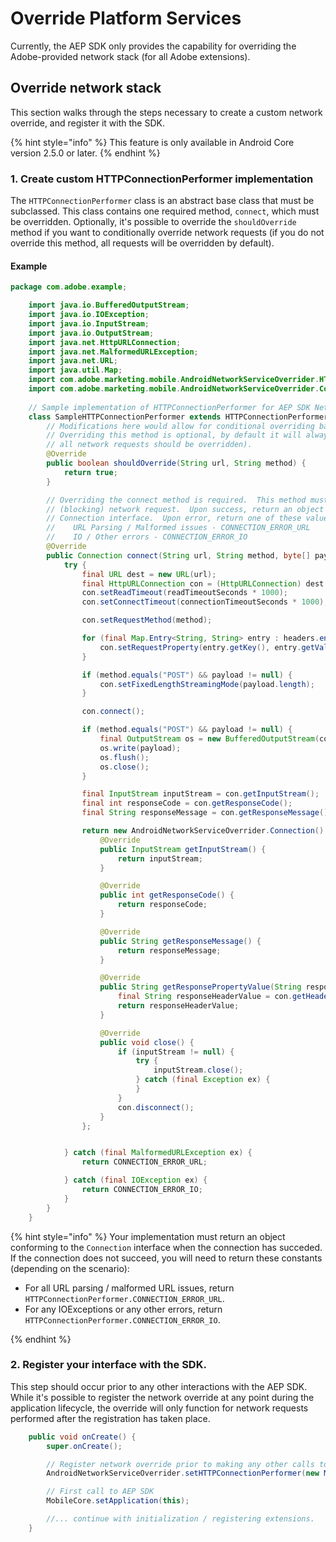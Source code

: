 # Override Platform Services

Currently, the AEP SDK only provides the capability for overriding the Adobe-provided network stack (for all Adobe extensions).

## Override network stack

This section walks through the steps necessary to create a custom network override, and register it with the SDK.

{% hint style="info" %}
This feature is only available in Android Core version 2.5.0 or later.
{% endhint %}

### 1. Create custom HTTPConnectionPerformer implementation

The `HTTPConnectionPerformer` class is an abstract base class that must be subclassed. This class contains one required method, `connect`, which must be overridden. Optionally, it's possible to override the `shouldOverride` method if you want to conditionally override network requests (if you do not override this method, all requests will be overridden by default).

#### Example

```java
package com.adobe.example;

	import java.io.BufferedOutputStream;
	import java.io.IOException;
	import java.io.InputStream;
	import java.io.OutputStream;
	import java.net.HttpURLConnection;
	import java.net.MalformedURLException;
	import java.net.URL;
	import java.util.Map;
	import com.adobe.marketing.mobile.AndroidNetworkServiceOverrider.HTTPConnectionPerformer;
	import com.adobe.marketing.mobile.AndroidNetworkServiceOverrider.Connection;
	
	// Sample implementation of HTTPConnectionPerformer for AEP SDK Network Override.
	class SampleHTTPConnectionPerformer extends HTTPConnectionPerformer {		
		// Modifications here would allow for conditional overriding based on the url/method.
		// Overriding this method is optional, by default it will always return true (meaning
		// all network requests should be overridden).
		@Override
		public boolean shouldOverride(String url, String method) {
			return true;
		}

		// Overriding the connect method is required.  This method must perform a synchronous 
		// (blocking) network request.  Upon success, return an object conforming to the 
		// Connection interface.  Upon error, return one of these values:
		//    URL Parsing / Malformed issues - CONNECTION_ERROR_URL
		//	  IO / Other errors - CONNECTION_ERROR_IO
		@Override
		public Connection connect(String url, String method, byte[] payload, Map<String, String> headers, int connectionTimeoutSeconds, int readTimeoutSeconds) {
			try {
				final URL dest = new URL(url);
				final HttpURLConnection con = (HttpURLConnection) dest.openConnection();
				con.setReadTimeout(readTimeoutSeconds * 1000);
				con.setConnectTimeout(connectionTimeoutSeconds * 1000);

				con.setRequestMethod(method);

				for (final Map.Entry<String, String> entry : headers.entrySet()) {
					con.setRequestProperty(entry.getKey(), entry.getValue());
				}

				if (method.equals("POST") && payload != null) {
					con.setFixedLengthStreamingMode(payload.length);
				}

				con.connect();

				if (method.equals("POST") && payload != null) {
					final OutputStream os = new BufferedOutputStream(con.getOutputStream());
					os.write(payload);
					os.flush();
					os.close();
				}

				final InputStream inputStream = con.getInputStream();
				final int responseCode = con.getResponseCode();
				final String responseMessage = con.getResponseMessage();

				return new AndroidNetworkServiceOverrider.Connection() {
					@Override
					public InputStream getInputStream() {
						return inputStream;
					}

					@Override
					public int getResponseCode() {
						return responseCode;
					}

					@Override
					public String getResponseMessage() {
						return responseMessage;
					}

					@Override
					public String getResponsePropertyValue(String responsePropertyKey) {
						final String responseHeaderValue = con.getHeaderField(responsePropertyKey);
						return responseHeaderValue;
					}

					@Override
					public void close() {
						if (inputStream != null) {
							try {
								inputStream.close();
							} catch (final Exception ex) {
							}
						}
						con.disconnect();
					}
				};


			} catch (final MalformedURLException ex) {
				return CONNECTION_ERROR_URL;

			} catch (final IOException ex) {
				return CONNECTION_ERROR_IO;
			}
		}
	}
```

{% hint style="info" %}
Your implementation must return an object conforming to the `Connection` interface when the connection has succeded. If the connection does not succeed, you will need to return these constants (depending on the scenario):

* For all URL parsing / malformed URL issues, return `HTTPConnectionPerformer.CONNECTION_ERROR_URL`. 
* For any IOExceptions or any other errors, return `HTTPConnectionPerformer.CONNECTION_ERROR_IO`.

{% endhint %}

### 2. Register your interface with the SDK.

This step should occur prior to any other interactions with the AEP SDK.  While it's possible to register the network override at any point during the application lifecycle, the override will only function for network requests performed after the registration has taken place.

```java
	public void onCreate() {
		super.onCreate();

		// Register network override prior to making any other calls to the AEP SDK
		AndroidNetworkServiceOverrider.setHTTPConnectionPerformer(new MyCustomNetworkOverride());

		// First call to AEP SDK
		MobileCore.setApplication(this);

		//... continue with initialization / registering extensions.
	}
```
